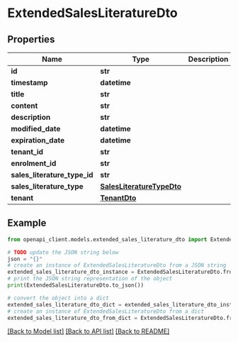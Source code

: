 # ExtendedSalesLiteratureDto


## Properties

Name | Type | Description | Notes
------------ | ------------- | ------------- | -------------
**id** | **str** |  | [optional] 
**timestamp** | **datetime** |  | [optional] 
**title** | **str** |  | [optional] 
**content** | **str** |  | [optional] 
**description** | **str** |  | [optional] 
**modified_date** | **datetime** |  | [optional] 
**expiration_date** | **datetime** |  | [optional] 
**tenant_id** | **str** |  | [optional] 
**enrolment_id** | **str** |  | [optional] 
**sales_literature_type_id** | **str** |  | [optional] 
**sales_literature_type** | [**SalesLiteratureTypeDto**](SalesLiteratureTypeDto.md) |  | [optional] 
**tenant** | [**TenantDto**](TenantDto.md) |  | [optional] 

## Example

```python
from openapi_client.models.extended_sales_literature_dto import ExtendedSalesLiteratureDto

# TODO update the JSON string below
json = "{}"
# create an instance of ExtendedSalesLiteratureDto from a JSON string
extended_sales_literature_dto_instance = ExtendedSalesLiteratureDto.from_json(json)
# print the JSON string representation of the object
print(ExtendedSalesLiteratureDto.to_json())

# convert the object into a dict
extended_sales_literature_dto_dict = extended_sales_literature_dto_instance.to_dict()
# create an instance of ExtendedSalesLiteratureDto from a dict
extended_sales_literature_dto_from_dict = ExtendedSalesLiteratureDto.from_dict(extended_sales_literature_dto_dict)
```
[[Back to Model list]](../README.md#documentation-for-models) [[Back to API list]](../README.md#documentation-for-api-endpoints) [[Back to README]](../README.md)


